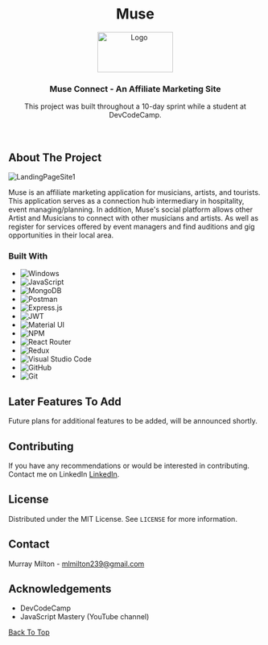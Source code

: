 <h1 align="center">Muse</h1>
<p id="top" align="center">
    <img src="https://user-images.githubusercontent.com/84526474/134690254-83fd944e-72e5-400f-ab68-1effd3d7f8f1.png" alt="Logo" width="150" height="80">
  </a>
  
  <h3 align="center">Muse Connect - An Affiliate Marketing Site </h3>

  <p align="center">
    This project was built throughout a 10-day sprint while a student at DevCodeCamp.
    <br />
   <!-- *********** -->
    <br />
    <br />




<!-- ABOUT THE PROJECT -->
## About The Project



![LandingPageSite1](https://user-images.githubusercontent.com/84526474/134690254-83fd944e-72e5-400f-ab68-1effd3d7f8f1.png)


<p>
Muse is an affiliate marketing application for musicians, artists, and tourists. This application serves as a connection hub intermediary in hospitality, event managing/planning. In addition, Muse's social platform allows other Artist and Musicians to connect with other musicians and artists. As well as register for services offered by event managers and find auditions and gig opportunities in their local area.
</p>






### Built With
<div id="built-with"></div>

* ![Windows](https://img.shields.io/badge/Windows-0078D6?style=for-the-badge&logo=windows&logoColor=white)
* ![JavaScript](https://img.shields.io/badge/javascript-%23323330.svg?style=for-the-badge&logo=javascript&logoColor=%23F7DF1E)
* ![MongoDB](https://img.shields.io/badge/MongoDB-%234ea94b.svg?style=for-the-badge&logo=mongodb&logoColor=white)
* ![Postman](https://img.shields.io/badge/Postman-FF6C37?style=for-the-badge&logo=postman&logoColor=white)
* ![Express.js](https://img.shields.io/badge/express.js-%23404d59.svg?style=for-the-badge&logo=express&logoColor=%2361DAFB)
* ![JWT](https://img.shields.io/badge/JWT-black?style=for-the-badge&logo=JSON%20web%20tokens)
* ![Material UI](https://img.shields.io/badge/materialui-%230081CB.svg?style=for-the-badge&logo=material-ui&logoColor=white)
* ![NPM](https://img.shields.io/badge/NPM-%23000000.svg?style=for-the-badge&logo=npm&logoColor=white)
* ![React Router](https://img.shields.io/badge/React_Router-CA4245?style=for-the-badge&logo=react-router&logoColor=white)
* ![Redux](https://img.shields.io/badge/redux-%23593d88.svg?style=for-the-badge&logo=redux&logoColor=white)
* ![Visual Studio Code](https://img.shields.io/badge/Visual%20Studio%20Code-0078d7.svg?style=for-the-badge&logo=visual-studio-code&logoColor=white)
* ![GitHub](https://img.shields.io/badge/github-%23121011.svg?style=for-the-badge&logo=github&logoColor=white)
* ![Git](https://img.shields.io/badge/git-%23F05033.svg?style=for-the-badge&logo=git&logoColor=white)






<!-- ROADMAP -->
## Later Features To Add
Future plans for additional features to be added, will be announced shortly.



<!-- CONTRIBUTING -->
## Contributing

If you have any recommendations or would be interested in contributing. Contact me on LinkedIn <a href="https://www.linkedin.com/in/murray-milton/">LinkedIn</a>.

<!-- LICENSE -->
## License

Distributed under the MIT License. See `LICENSE` for more information.



<!-- CONTACT -->
## Contact

Murray Milton -  mlmilton239@gmail.com



<!-- ACKNOWLEDGEMENTS -->
## Acknowledgements

* DevCodeCamp
* JavaScript Mastery (YouTube channel)

<a href="#top">Back To Top</a>


